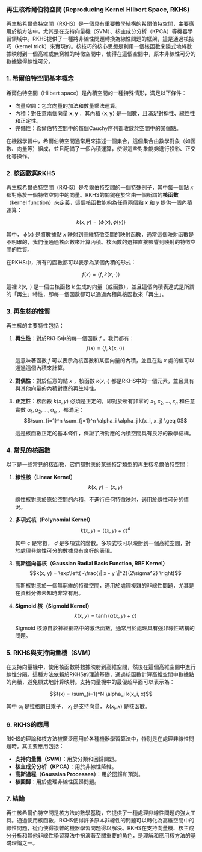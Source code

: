 ### 再生核希爾伯特空間 (Reproducing Kernel Hilbert Space, RKHS)

再生核希爾伯特空間（RKHS）是一個具有重要數學結構的希爾伯特空間，主要應用於核方法中，尤其是在支持向量機（SVM）、核主成分分析（KPCA）等機器學習領域中。RKHS提供了一種將非線性問題轉換為線性問題的框架，這是通過核技巧（kernel trick）來實現的。核技巧的核心思想是利用一個核函數來隱式地將數據映射到一個高維或無窮維的特徵空間中，使得在這個空間中，原本非線性可分的數據變得線性可分。

### 1. **希爾伯特空間基本概念**

希爾伯特空間（Hilbert space）是內積空間的一種特殊情形，滿足以下條件：
- 向量空間：包含向量的加法和數量乘法運算。
- 內積：對任意兩個向量  $`\mathbf{x}, \mathbf{y}`$ ，其內積  $`\langle \mathbf{x}, \mathbf{y} \rangle`$  是一個數，且滿足對稱性、線性性和正定性。
- 完備性：希爾伯特空間中的每個Cauchy序列都收斂於空間中的某個點。

在機器學習中，希爾伯特空間通常用來描述一個集合，這個集合由數學對象（如函數、向量等）組成，並且配備了一個內積運算，使得這些對象能夠進行投影、正交化等操作。

### 2. **核函數與RKHS**

再生核希爾伯特空間（RKHS）是希爾伯特空間的一個特殊例子，其中每一個點  $`x`$  都對應於一個特徵空間中的向量。RKHS的關鍵在於它由一個所謂的**核函數**（kernel function）來定義，這個核函數能夠為任意兩個點  $`x`$  和  $`y`$  提供一個內積運算：

$$k(x, y) = \langle \phi(x), \phi(y) \rangle$$


其中， $`\phi(x)`$  是將數據點  $`x`$  映射到高維特徵空間的映射函數，通常這個映射函數是不明確的，我們僅通過核函數來計算內積。核函數的選擇直接影響到映射的特徵空間的性質。

在RKHS中，所有的函數都可以表示為某個內積的形式：

$$f(x) = \langle f, k(x, \cdot) \rangle$$


這裡  $`k(x, \cdot)`$  是一個由核函數  $`k`$  生成的向量（或函數），並且這個內積表達式是所謂的「再生」特性，即每一個函數都可以通過內積與核函數來「再生」。

### 3. **再生核的性質**

再生核的主要特性包括：
1. **再生性**：對於RKHS中的每一個函數  $`f`$ ，我們都有：
   $$f(x) = \langle f, k(x, \cdot) \rangle$$

   這意味著函數  $`f`$  可以表示為核函數和某個向量的內積，並且在點  $`x`$  處的值可以通過這個內積來計算。

2. **對偶性**：對於任意的點  $`x`$ ，核函數  $`k(x, \cdot)`$  都是RKHS中的一個元素，並且具有與其他向量的內積對應的再生特性。

3. **正定性**：核函數  $`k(x, y)`$  必須是正定的，即對於所有非零的  $`x_1, x_2, \dots, x_n`$  和任意實數  $`\alpha_1, \alpha_2, \dots, \alpha_n`$ ，都滿足：
   $$\sum_{i=1}^n \sum_{j=1}^n \alpha_i \alpha_j k(x_i, x_j) \geq 0$$

   這是核函數正定的基本條件，保證了所對應的內積空間具有良好的數學結構。

### 4. **常見的核函數**

以下是一些常見的核函數，它們都對應於某些特定類型的再生核希爾伯特空間：

1. **線性核（Linear Kernel）**
   $$k(x, y) = \langle x, y \rangle$$

   線性核對應於原始空間的內積，不進行任何特徵映射，適用於線性可分的情況。

2. **多項式核（Polynomial Kernel）**
   $$k(x, y) = ( \langle x, y \rangle + c )^d$$

   其中  $`c`$  是常數， $`d`$  是多項式的階數。多項式核可以映射到一個高維空間，對於處理非線性可分的數據具有良好的表現。

3. **高斯徑向基核（Gaussian Radial Basis Function, RBF Kernel）**
   $$k(x, y) = \exp\left( -\frac{\| x - y \|^2}{2\sigma^2} \right)$$

   高斯核對應於一個無窮維的特徵空間，適用於處理複雜的非線性問題，尤其是在資料分佈未知時非常有用。

4. **Sigmoid 核（Sigmoid Kernel）**
   $$k(x, y) = \tanh(\alpha \langle x, y \rangle + c)$$

   Sigmoid 核源自於神經網路中的激活函數，通常用於處理具有強非線性結構的問題。

### 5. **RKHS與支持向量機（SVM）**

在支持向量機中，使用核函數將數據映射到高維空間，然後在這個高維空間中進行線性分隔。這種方法依賴於RKHS的理論基礎，通過核函數計算高維空間中數據點的內積，避免顯式地計算映射。支持向量機中的最優超平面可以表示為：

$$f(x) = \sum_{i=1}^N \alpha_i k(x_i, x)$$


其中  $`\alpha_i`$  是拉格朗日乘子， $`x_i`$  是支持向量， $`k(x_i, x)`$  是核函數。

### 6. **RKHS的應用**

RKHS的理論和核方法被廣泛應用於各種機器學習算法中，特別是在處理非線性問題時。其主要應用包括：
- **支持向量機（SVM）**：用於分類和回歸問題。
- **核主成分分析（KPCA）**：用於非線性降維。
- **高斯過程（Gaussian Processes）**：用於回歸和預測。
- **核回歸**：用於處理非線性回歸問題。

### 7. **結論**

再生核希爾伯特空間是核方法的數學基礎，它提供了一種處理非線性問題的強大工具。通過使用核函數，RKHS使得許多原本非線性的問題可以轉化為高維空間中的線性問題，從而使得複雜的機器學習問題得以解決。RKHS在支持向量機、核主成分分析和其他非線性學習算法中扮演著至關重要的角色，是理解和應用核方法的基礎理論之一。